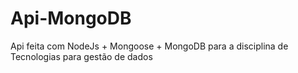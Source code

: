 # Api-MongoDB
Api feita com NodeJs + Mongoose + MongoDB para a disciplina de Tecnologias para gestão de dados 
